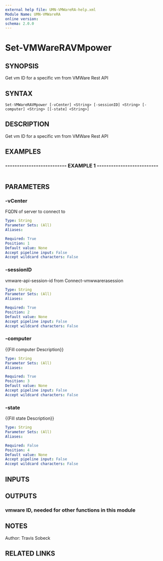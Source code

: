 ```yaml
---
external help file: UMN-VMWareRA-help.xml
Module Name: UMN-VMWareRA
online version: 
schema: 2.0.0
---
```


# Set-VMWareRAVMpower

## SYNOPSIS
Get vm ID for a specific vm from VMWare Rest API

## SYNTAX

```
Set-VMWareRAVMpower [-vCenter] <String> [-sessionID] <String> [-computer] <String> [[-state] <String>]
```

## DESCRIPTION
Get vm ID for a specific vm from VMWare Rest API

## EXAMPLES

### -------------------------- EXAMPLE 1 --------------------------
```

```

## PARAMETERS

### -vCenter
FQDN of server to connect to

```yaml
Type: String
Parameter Sets: (All)
Aliases: 

Required: True
Position: 1
Default value: None
Accept pipeline input: False
Accept wildcard characters: False
```

### -sessionID
vmware-api-session-id from Connect-vmwwarerasession

```yaml
Type: String
Parameter Sets: (All)
Aliases: 

Required: True
Position: 2
Default value: None
Accept pipeline input: False
Accept wildcard characters: False
```

### -computer
{{Fill computer Description}}

```yaml
Type: String
Parameter Sets: (All)
Aliases: 

Required: True
Position: 3
Default value: None
Accept pipeline input: False
Accept wildcard characters: False
```

### -state
{{Fill state Description}}

```yaml
Type: String
Parameter Sets: (All)
Aliases: 

Required: False
Position: 4
Default value: None
Accept pipeline input: False
Accept wildcard characters: False
```

## INPUTS

## OUTPUTS

### vmware ID, needed for other functions in this module

## NOTES
Author: Travis Sobeck

## RELATED LINKS

